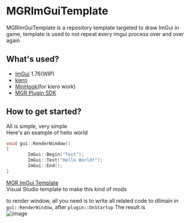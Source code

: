# MGRImGuiTemplate
MGRImGuiTemplate is a repository template targeted to draw ImGui in game, template is used to not repeat every imgui process over and over again

## What's used?
- [ImGui](https://github.com/ocornut/imgui) 1.76(WIP)
- [kiero](https://github.com/Rebzzel/kiero/tree/master)
- [MinHook](https://github.com/TsudaKageyu/minhook)(for kiero work)
- [MGR Plugin SDK](https://github.com/Frouk3/mgr-plugin-sdk)

## How to get started?
All is simple, very simple<br/>
Here's an example of hello world
```cpp
void gui::RenderWindow()
{
        ImGui::Begin("Test");
        ImGui::Text("Hello World!");
        ImGui::End();
}
```
[MGR ImGui Template](https://github.com/Frouk3/MGRImGuiTemplate/files/13932934/MGRImGuiTemplate.zip)<br />
Visual Studio template to make this kind of mods

to render window, all you need is to write all related code to dllmain in `gui::RenderWindow`, after `plugin::OnStartup`
The result is<br/>
![image](https://github.com/Frouk3/MGRImGuiTemplate/assets/68140414/fd3ba97e-fb05-47bc-bc7b-a1a402dadd01)
